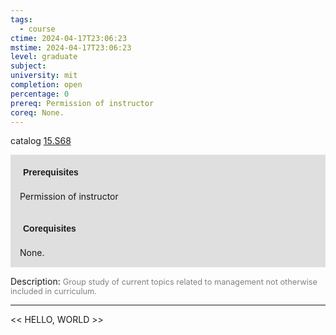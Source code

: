 ```yaml
---
tags:
  - course
ctime: 2024-04-17T23:06:23
mstime: 2024-04-17T23:06:23
level: graduate
subject: 
university: mit
completion: open
percentage: 0
prereq: Permission of instructor
coreq: None.
---
```


catalog [15.S68](http://student.mit.edu/catalog/m15c.html#15.S68)

<span style="display: block; padding: 15px; background-color: rgb(100, 100, 100, 0.2);"><font id="m_prereq1379_0" style="display: block; font-family: Arial, sans-serif; font-weight: bold; padding: 5px">Prerequisites</font><br><span id="prereq1379_0">Permission of instructor</span></span>
<span style="display: block; padding: 15px; background-color: rgb(100, 100, 100, 0.2);"><font id="m_coreq1379_0" style="display: block; font-family: Arial, sans-serif; font-weight: bold; padding: 5px">Corequisites</font><br><span id="coreq1379_0">None.</span></span>

<font style="">Description:</font>
<font style="color: grey; font-size: 0.8rem;">Group study of current topics related to management not otherwise included in curriculum.</font>



---

<< HELLO, WORLD >>
